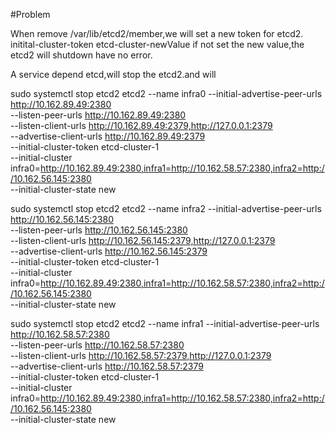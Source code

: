 #Problem

When remove /var/lib/etcd2/member,we will set a new token for etcd2.
initital-cluster-token etcd-cluster-newValue
if not set the new value,the etcd2 will shutdown have no error.

A service depend etcd,will stop the etcd2.and will 

sudo systemctl stop etcd2
etcd2 --name infra0  --initial-advertise-peer-urls http://10.162.89.49:2380 \
  --listen-peer-urls http://10.162.89.49:2380 \
  --listen-client-urls http://10.162.89.49:2379,http://127.0.0.1:2379 \
  --advertise-client-urls http://10.162.89.49:2379 \
  --initial-cluster-token etcd-cluster-1 \
  --initial-cluster infra0=http://10.162.89.49:2380,infra1=http://10.162.58.57:2380,infra2=http://10.162.56.145:2380  \
  --initial-cluster-state new

sudo systemctl stop etcd2
etcd2 --name infra2  --initial-advertise-peer-urls http://10.162.56.145:2380 \
  --listen-peer-urls http://10.162.56.145:2380 \
  --listen-client-urls http://10.162.56.145:2379,http://127.0.0.1:2379 \
  --advertise-client-urls http://10.162.56.145:2379 \
  --initial-cluster-token etcd-cluster-1 \
  --initial-cluster infra0=http://10.162.89.49:2380,infra1=http://10.162.58.57:2380,infra2=http://10.162.56.145:2380  \
  --initial-cluster-state new


sudo systemctl stop etcd2
etcd2 --name infra1  --initial-advertise-peer-urls http://10.162.58.57:2380 \
  --listen-peer-urls http://10.162.58.57:2380 \
  --listen-client-urls http://10.162.58.57:2379,http://127.0.0.1:2379 \
  --advertise-client-urls http://10.162.58.57:2379 \
  --initial-cluster-token etcd-cluster-1 \
  --initial-cluster infra0=http://10.162.89.49:2380,infra1=http://10.162.58.57:2380,infra2=http://10.162.56.145:2380  \
  --initial-cluster-state new


